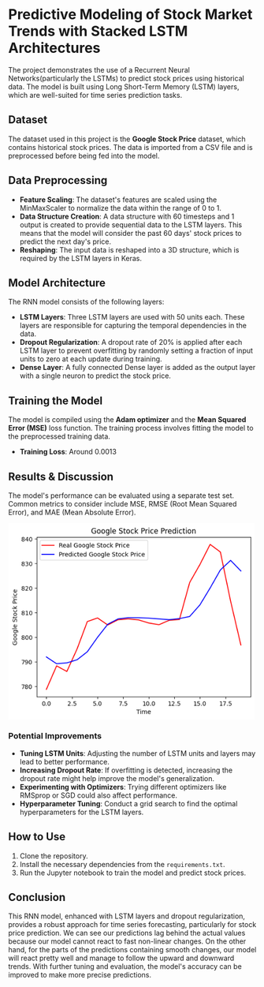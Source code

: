 
# Predictive Modeling of Stock Market Trends with Stacked LSTM Architectures

The project demonstrates the use of a Recurrent Neural Networks(particularly the LSTMs) to predict stock prices using historical data. The model is built using Long Short-Term Memory (LSTM) layers, which are well-suited for time series prediction tasks.

## Dataset

The dataset used in this project is the **Google Stock Price** dataset, which contains historical stock prices. The data is imported from a CSV file and is preprocessed before being fed into the model.

## Data Preprocessing

- **Feature Scaling**: The dataset's features are scaled using the MinMaxScaler to normalize the data within the range of 0 to 1.
- **Data Structure Creation**: A data structure with 60 timesteps and 1 output is created to provide sequential data to the LSTM layers. This means that the model will consider the past 60 days' stock prices to predict the next day's price.
- **Reshaping**: The input data is reshaped into a 3D structure, which is required by the LSTM layers in Keras.

## Model Architecture

The RNN model consists of the following layers:
- **LSTM Layers**: Three LSTM layers are used with 50 units each. These layers are responsible for capturing the temporal dependencies in the data.
- **Dropout Regularization**: A dropout rate of 20% is applied after each LSTM layer to prevent overfitting by randomly setting a fraction of input units to zero at each update during training.
- **Dense Layer**: A fully connected Dense layer is added as the output layer with a single neuron to predict the stock price.

## Training the Model

The model is compiled using the **Adam optimizer** and the **Mean Squared Error (MSE)** loss function. The training process involves fitting the model to the preprocessed training data. 

- **Training Loss**: Around 0.0013 

## Results & Discussion

The model's performance can be evaluated using a separate test set. Common metrics to consider include MSE, RMSE (Root Mean Squared Error), and MAE (Mean Absolute Error).

<img src="/Stock Prediction.png" alt="Stock Price Prediction" width="500" align="center">



### Potential Improvements
- **Tuning LSTM Units**: Adjusting the number of LSTM units and layers may lead to better performance.
- **Increasing Dropout Rate**: If overfitting is detected, increasing the dropout rate might help improve the model's generalization.
- **Experimenting with Optimizers**: Trying different optimizers like RMSprop or SGD could also affect performance.
- **Hyperparameter Tuning**: Conduct a grid search to find the optimal hyperparameters for the LSTM layers.

## How to Use

1. Clone the repository.
2. Install the necessary dependencies from the `requirements.txt`.
3. Run the Jupyter notebook to train the model and predict stock prices.

## Conclusion

This RNN model, enhanced with LSTM layers and dropout regularization, provides a robust approach for time series forecasting, particularly for stock price prediction. We can see our predictions lag behind the actual values because our model cannot react to fast non-linear changes. On the other hand, for the parts of the predictions containing smooth changes, our model will react pretty well and manage to follow the upward and downward trends. With further tuning and evaluation, the model's accuracy can be improved to make more precise predictions.
